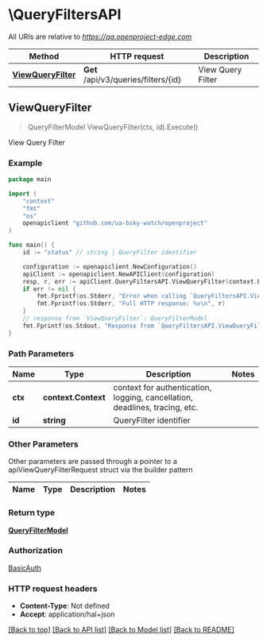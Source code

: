 # \QueryFiltersAPI

All URIs are relative to *https://qa.openproject-edge.com*

Method | HTTP request | Description
------------- | ------------- | -------------
[**ViewQueryFilter**](QueryFiltersAPI.md#ViewQueryFilter) | **Get** /api/v3/queries/filters/{id} | View Query Filter



## ViewQueryFilter

> QueryFilterModel ViewQueryFilter(ctx, id).Execute()

View Query Filter



### Example

```go
package main

import (
	"context"
	"fmt"
	"os"
	openapiclient "github.com/ua-bsky-watch/openproject"
)

func main() {
	id := "status" // string | QueryFilter identifier

	configuration := openapiclient.NewConfiguration()
	apiClient := openapiclient.NewAPIClient(configuration)
	resp, r, err := apiClient.QueryFiltersAPI.ViewQueryFilter(context.Background(), id).Execute()
	if err != nil {
		fmt.Fprintf(os.Stderr, "Error when calling `QueryFiltersAPI.ViewQueryFilter``: %v\n", err)
		fmt.Fprintf(os.Stderr, "Full HTTP response: %v\n", r)
	}
	// response from `ViewQueryFilter`: QueryFilterModel
	fmt.Fprintf(os.Stdout, "Response from `QueryFiltersAPI.ViewQueryFilter`: %v\n", resp)
}
```

### Path Parameters


Name | Type | Description  | Notes
------------- | ------------- | ------------- | -------------
**ctx** | **context.Context** | context for authentication, logging, cancellation, deadlines, tracing, etc.
**id** | **string** | QueryFilter identifier | 

### Other Parameters

Other parameters are passed through a pointer to a apiViewQueryFilterRequest struct via the builder pattern


Name | Type | Description  | Notes
------------- | ------------- | ------------- | -------------


### Return type

[**QueryFilterModel**](QueryFilterModel.md)

### Authorization

[BasicAuth](../README.md#BasicAuth)

### HTTP request headers

- **Content-Type**: Not defined
- **Accept**: application/hal+json

[[Back to top]](#) [[Back to API list]](../README.md#documentation-for-api-endpoints)
[[Back to Model list]](../README.md#documentation-for-models)
[[Back to README]](../README.md)

